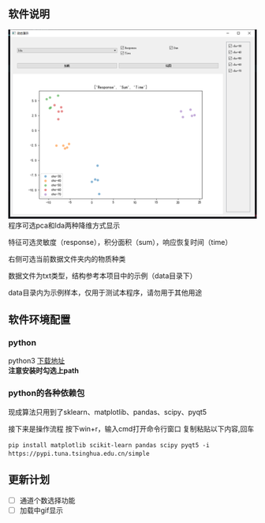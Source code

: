 ## 软件说明
![](.README_images/97217005.png)
程序可选pca和lda两种降维方式显示

特征可选灵敏度（response），积分面积（sum），响应恢复时间（time）

右侧可选当前数据文件夹内的物质种类

数据文件为txt类型，结构参考本项目中的示例（data目录下）

data目录内为示例样本，仅用于测试本程序，请勿用于其他用途

## 软件环境配置
### python
python3
[下载地址](https://www.python.org/)  
**注意安装时勾选上path**  

### python的各种依赖包 

现成算法只用到了sklearn、matplotlib、pandas、scipy、pyqt5

接下来是操作流程 按下win+r，输入cmd打开命令行窗口
复制粘贴以下内容,回车

`pip install matplotlib scikit-learn pandas scipy pyqt5 -i https://pypi.tuna.tsinghua.edu.cn/simple`

## 更新计划
- [ ] 通道个数选择功能
- [ ] 加载中gif显示

